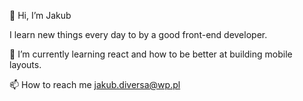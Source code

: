  👋 Hi, I’m Jakub

  I learn new things every day to by a good front-end developer. 

 🌱 I’m currently learning react and how to be better at building mobile layouts.
 

 📫 How to reach me jakub.diversa@wp.pl


